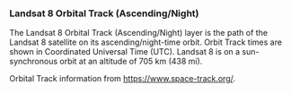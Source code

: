 ### Landsat 8 Orbital Track (Ascending/Night)
The Landsat 8 Orbital Track (Ascending/Night) layer is the path of the Landsat 8 satellite on its ascending/night-time orbit. Orbit Track times are shown in Coordinated Universal Time (UTC). Landsat 8 is on a sun-synchronous orbit at an altitude of 705 km (438 mi).

Orbital Track information from <https://www.space-track.org/>.
